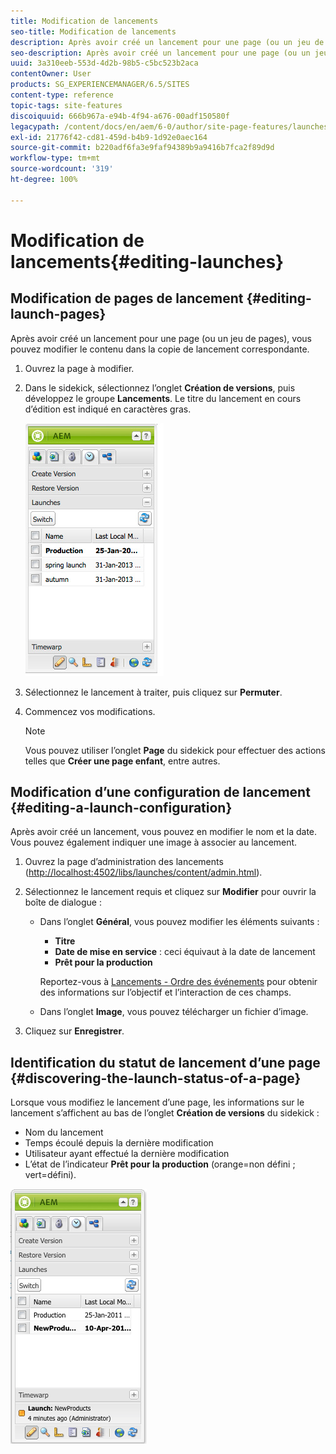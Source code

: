 ```yaml
---
title: Modification de lancements
seo-title: Modification de lancements
description: Après avoir créé un lancement pour une page (ou un jeu de pages), vous pouvez modifier le contenu dans la copie de lancement correspondante.
seo-description: Après avoir créé un lancement pour une page (ou un jeu de pages), vous pouvez modifier le contenu dans la copie de lancement correspondante.
uuid: 3a310eeb-553d-4d2b-98b5-c5bc523b2aca
contentOwner: User
products: SG_EXPERIENCEMANAGER/6.5/SITES
content-type: reference
topic-tags: site-features
discoiquuid: 666b967a-e94b-4f94-a676-00adf150580f
legacypath: /content/docs/en/aem/6-0/author/site-page-features/launches
exl-id: 21776f42-cd81-459d-b4b9-1d92e0aec164
source-git-commit: b220adf6fa3e9faf94389b9a9416b7fca2f89d9d
workflow-type: tm+mt
source-wordcount: '319'
ht-degree: 100%

---
```


# Modification de lancements{#editing-launches}

## Modification de pages de lancement {#editing-launch-pages}

Après avoir créé un lancement pour une page (ou un jeu de pages), vous pouvez modifier le contenu dans la copie de lancement correspondante.

1. Ouvrez la page à modifier.
1. Dans le sidekick, sélectionnez l’onglet **Création de versions**, puis développez le groupe **Lancements**. Le titre du lancement en cours d’édition est indiqué en caractères gras.

   ![chlimage_1-13](assets/chlimage_1-13.jpeg)

1. Sélectionnez le lancement à traiter, puis cliquez sur **Permuter**.
1. Commencez vos modifications.

   >[!NOTE]
   >
   >Vous pouvez utiliser l’onglet **Page** du sidekick pour effectuer des actions telles que **Créer une page enfant**, entre autres. 

## Modification d’une configuration de lancement {#editing-a-launch-configuration}

Après avoir créé un lancement, vous pouvez en modifier le nom et la date. Vous pouvez également indiquer une image à associer au lancement.

1. Ouvrez la page d’administration des lancements ([http://localhost:4502/libs/launches/content/admin.html](http://localhost:4502/libs/launches/content/admin.html)).

1. Sélectionnez le lancement requis et cliquez sur **Modifier** pour ouvrir la boîte de dialogue :

   * Dans l’onglet **Général**, vous pouvez modifier les éléments suivants :

      * **Titre**
      * **Date de mise en service** : ceci équivaut à la date de lancement 
      * **Prêt pour la production**

      Reportez-vous à [Lancements - Ordre des événements](/help/sites-authoring/launches.md#launches-the-order-of-events) pour obtenir des informations sur l’objectif et l’interaction de ces champs.

   * Dans l’onglet **Image**, vous pouvez télécharger un fichier d’image.


1. Cliquez sur **Enregistrer**.

## Identification du statut de lancement d’une page  {#discovering-the-launch-status-of-a-page}

Lorsque vous modifiez le lancement d’une page, les informations sur le lancement s’affichent au bas de l’onglet **Création de versions** du sidekick :

* Nom du lancement
* Temps écoulé depuis la dernière modification
* Utilisateur ayant effectué la dernière modification
* L’état de l’indicateur **Prêt pour la production** (orange=non défini ; vert=défini).

![chlimage_1-186](assets/chlimage_1-186.png)
